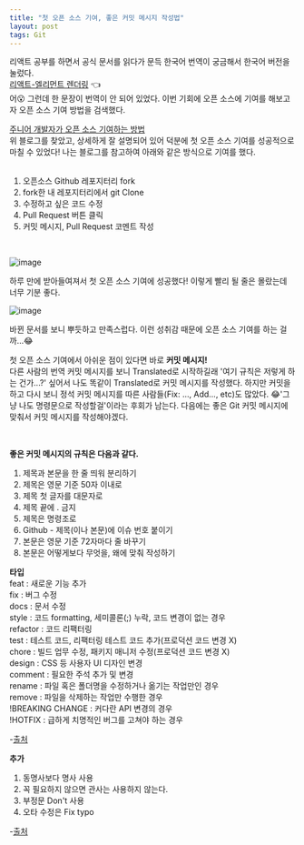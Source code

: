 ```yaml
---
title: "첫 오픈 소스 기여, 좋은 커밋 메시지 작성법"
layout: post
tags: Git
---
```


리액트 공부를 하면서 공식 문서를 읽다가 문득 한국어 번역이 궁금해서 한국어 버전을 눌렀다.<br>
<a href="https://ko.reactjs.org/docs/rendering-elements.html">리액트-엘리먼트 렌더링</a> 👈<br>
어😮 그런데 한 문장이 번역이 안 되어 있었다. 이번 기회에 오픈 소스에 기여를 해보고자 오픈 소스 기여 방법을 검색했다.

<a href="https://soniacomp.medium.com/%EC%A3%BC%EB%8B%88%EC%96%B4-%EA%B0%9C%EB%B0%9C%EC%9E%90%EA%B0%80-%EC%98%A4%ED%94%88%EC%86%8C%EC%8A%A4-%EC%BB%A8%ED%8A%B8%EB%A6%AC%EB%B7%B0%EC%85%98-%ED%95%98%EB%8A%94-%EB%B0%A9%EB%B2%95-117e99540e2d">
  주니어 개발자가 오픈 소스 기여하는 방법
</a>
<br>
위 블로그를 찾았고, 상세하게 잘 설명되어 있어 덕분에 첫 오픈 소스 기여를 성공적으로 마칠 수 있었다! 나는 블로그를 참고하여 아래와 같은 방식으로 기여를 했다.<br>











<br>

1. 오픈소스 Github 레포지터리 fork
2. fork한 내 레포지터리에서 git Clone
3. 수정하고 싶은 코드 수정
4. Pull Request 버튼 클릭
5. 커밋 메시지, Pull Request 코멘트 작성

<br>

![image](https://user-images.githubusercontent.com/108778921/194741789-142c1328-f8e7-4eee-a21d-5217d790cadf.png)

하루 만에 받아들여져서 첫 오픈 소스 기여에 성공했다! 이렇게 빨리 될 줄은 몰랐는데 너무 기분 좋다.<br>

![image](https://user-images.githubusercontent.com/108778921/194742160-26edab08-708a-4544-97b3-1d5d603d974e.png)

바뀐 문서를 보니 뿌듯하고 만족스럽다. 이런 성취감 때문에 오픈 소스 기여를 하는 걸까...😂 

첫 오픈 소스 기여에서 아쉬운 점이 있다면 바로 **커밋 메시지!**<br>
다른 사람의 번역 커밋 메시지를 보니 Translated로 시작하길래 '여기 규칙은 저렇게 하는 건가...?' 싶어서 나도 똑같이 Translated로 커밋 메시지를 작성했다.
하지만 커밋을 하고 다시 보니 정석 커밋 메시지를 따른 사람들(Fix: ..., Add..., etc)도 많았다. 😂'그냥 나도 명령문으로 작성할걸'이라는 후회가 남는다.
다음에는 좋은 Git 커밋 메시지에 맞춰서 커밋 메시지를 작성해야겠다. 

<br>

**좋은 커밋 메시지의 규칙은 다음과 같다.**<br>
  1) 제목과 본문을 한 줄 띄워 분리하기<br>
  2) 제목은 영문 기준 50자 이내로<br>
  3) 제목 첫 글자를 대문자로<br>
  4) 제목 끝에 . 금지<br>
  5) 제목은 명령조로<br>
  6) Github - 제목(이나 본문)에 이슈 번호 붙이기<br>
  7) 본문은 영문 기준 72자마다 줄 바꾸기<br>
  8) 본문은 어떻게보다 무엇을, 왜에 맞춰 작성하기<br>


**타입**<br>
feat : 새로운 기능 추가<br>
fix : 버그 수정<br>
docs : 문서 수정<br>
style : 코드 formatting, 세미콜론(;) 누락, 코드 변경이 없는 경우<br>
refactor : 코드 리팩터링<br>
test : 테스트 코드, 리팩터링 테스트 코드 추가(프로덕션 코드 변경 X)<br>
chore : 빌드 업무 수정, 패키지 매니저 수정(프로덕션 코드 변경 X)<br>
design : CSS 등 사용자 UI 디자인 변경<br>
comment : 필요한 주석 추가 및 변경<br>
rename : 파일 혹은 폴더명을 수정하거나 옮기는 작업만인 경우<br>
remove : 파일을 삭제하는 작업만 수행한 경우<br>
!BREAKING CHANGE : 커다란 API 변경의 경우<br>
!HOTFIX : 급하게 치명적인 버그를 고쳐야 하는 경우<br>

-<a href="https://cocoon1787.tistory.com/708">출처</a><br>


**추가**<br>
1. 동명사보다 명사 사용
2. 꼭 필요하지 않으면 관사는 사용하지 않는다.
3. 부정문 Don't 사용
4. 오타 수정은 Fix typo

-<a href="https://blog.ull.im/engineering/2019/03/10/logs-on-git.html">출처</a>

<br>
<br>

